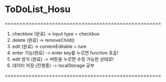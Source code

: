 # ToDoList_Hosu

=====================================================

1. checkbox (완료) -> input type = checkbox
2. delete (완료) -> removeChild()
3. edit (완료) -> contentEditable = ture
4. enter 기능(완료) -> enter key를 누르면 function 호출!
5. edit 방식 (완료) -> 버튼을 누르면 수정 가능한 상태로!
6. 데이터 저장 (진행중) -> localStorage 공부

=====================================================
